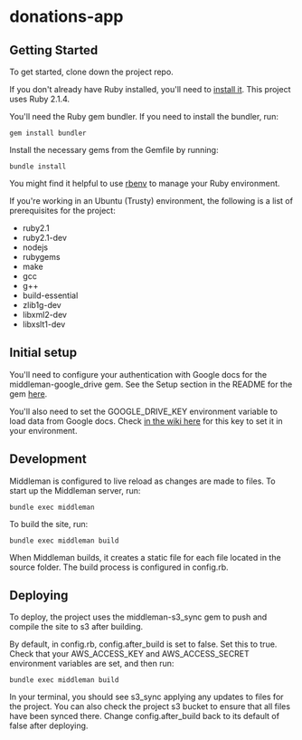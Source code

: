# donations-app

## Getting Started

To get started, clone down the project repo.

If you don't already have Ruby installed, you'll need to [install it](https://www.ruby-lang.org/en/documentation/installation/). This project uses Ruby 2.1.4.

You'll need the Ruby gem bundler. If you need to install the bundler, run:

    gem install bundler

Install the necessary gems from the Gemfile by running:

    bundle install

You might find it helpful to use [rbenv](https://github.com/sstephenson/rbenv) to manage your Ruby environment.

If you're working in an Ubuntu (Trusty) environment, the following is a list of prerequisites for the project:

* ruby2.1 
* ruby2.1-dev 
* nodejs
* rubygems
* make
* gcc
* g++
* build-essential
* zlib1g-dev
* libxml2-dev
* libxslt1-dev

## Initial setup

You'll need to configure your authentication with Google docs for the middleman-google_drive gem. See the Setup section in the README for the gem [here](https://github.com/voxmedia/middleman-google_drive).


You'll also need to set the GOOGLE_DRIVE_KEY environment variable to load data from Google docs. Check [in the wiki here](https://wiki.texastribune.org/display/TECH/Donations+app+and+member+drives) for this key to set it in your environment.

## Development

Middleman is configured to live reload as changes are made to files. To start up the Middleman server, run:

    bundle exec middleman

To build the site, run:

    bundle exec middleman build

When Middleman builds, it creates a static file for each file located in the source folder. The build process is configured in config.rb.

## Deploying

To deploy, the project uses the middleman-s3_sync gem to push and compile the site to s3 after building.

By default, in config.rb, config.after_build is set to false. Set this to true. Check that your AWS_ACCESS_KEY and AWS_ACCESS_SECRET environment variables are set, and then run:

    bundle exec middleman build

In your terminal, you should see s3_sync applying any updates to files for the project. You can also check the project s3 bucket to ensure that all files have been synced there. Change config.after_build back to its default of false after deploying.


